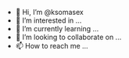 - 👋 Hi, I’m @ksomasex
- 👀 I’m interested in ...
- 🌱 I’m currently learning ...
- 💞️ I’m looking to collaborate on ...
- 📫 How to reach me ...

<!---
ksomasex/ksomasex is a ✨ special ✨ repository because its `README.md` (this file) appears on your GitHub profile.
You can click the Preview link to take a look at your changes.
--->

